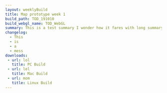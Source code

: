 ```yaml
---
layout: weeklyBuild
title: Map prototype week 1
build_path: TOD_191010
build_webgl_name: TOD_WebGL
summary: This is a test summary I wonder how it fares with long summary and shit like that lol. and what if I insert html code <br> ?also 😁 ??? 
changelog:
  - This
  - is
  - a
  - mess
downloads:
 - url: lol
   title: PC Build
 - url: lel
   title: Mac Build
 - url: mom
   title: Linux Build
---
```

